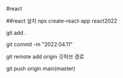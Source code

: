 #react

##react 설치
npx create-react-app react2022

git add .

git commit -m "2022.04.11"

git remote add origin 깃허브 경로

git push origin main(master)
